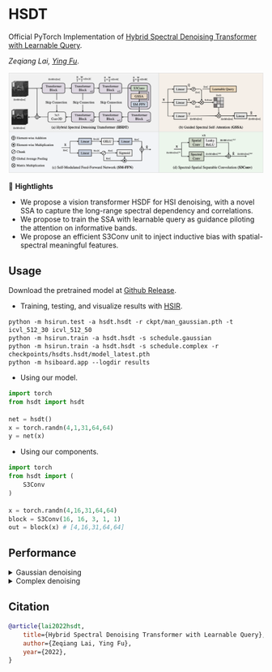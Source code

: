 # HSDT

Official PyTorch Implementation of [Hybrid Spectral Denoising Transformer with Learnable Query]().

*Zeqiang Lai, [Ying Fu](https://ying-fu.github.io/)*.

<img src="asset/arch.png" width="550px"/> 

🌟 **Hightlights**

- We propose a vision transformer HSDF for HSI denoising, with a novel SSA to capture the long-range spectral dependency and correlations.
- We propose to train the SSA with learnable query as guidance piloting the attention on informative bands.
- We propose an efficient S3Conv unit to inject inductive bias with spatial-spectral meaningful features.

## Usage

Download the pretrained model at [Github Release]().

- Training, testing, and visualize results with [HSIR](https://github.com/bit-isp/HSIR).

```shell
python -m hsirun.test -a hsdt.hsdt -r ckpt/man_gaussian.pth -t icvl_512_30 icvl_512_50
python -m hsirun.train -a hsdt.hsdt -s schedule.gaussian
python -m hsirun.train -a hsdt.hsdt -s schedule.complex -r checkpoints/hsdts.hsdt/model_latest.pth
python -m hsiboard.app --logdir results
```

- Using our model.

```python
import torch
from hsdt import hsdt

net = hsdt()
x = torch.randn(4,1,31,64,64)
y = net(x)
```

- Using our components.

```python
import torch
from hsdt import (
    S3Conv
)

x = torch.randn(4,16,31,64,64)
block = S3Conv(16, 16, 3, 1, 1)
out = block(x) # [4,16,31,64,64]
```

## Performance

<details>
<summary>Gaussian denoising</summary>
<img src="asset/gaussian.png" width="800px"/> 
</details>

<details>
<summary>Complex denoising</summary>
<img src="asset/complex.png" width="800px"/> 

</details>


## Citation

```bibtex
@article{lai2022hsdt,
    title={Hybrid Spectral Denoising Transformer with Learnable Query}, 
    author={Zeqiang Lai, Ying Fu},
    year={2022},
}
```